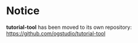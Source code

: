 Notice
======

**tutorial-tool** has been moved to its own repository: https://github.com/ogstudio/tutorial-tool

